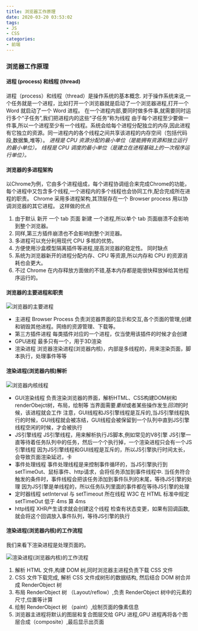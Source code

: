 ```yaml
---
title: 浏览器工作原理
date: 2020-03-20 03:53:02
tags:
- JS
- CSS
categories:
- 前端
---
```


### 浏览器工作原理

#### 进程 (process) 和线程 (thread)

进程（process）和线程（thread）是操作系统的基本概念. 对于操作系统来说,一个任务就是一个进程，比如打开一个浏览器就是启动了一个浏览器进程,打开一个 Word 就启动了一个 Word 进程。
在一个进程内部,要同时做多件事,就需要同时运行多个“子任务”,我们把进程内的这些“子任务”称为线程
由于每个进程至少要做一件事,所以一个进程至少有一个线程。系统会给每个进程分配独立的内存,因此进程有它独立的资源。同一进程内的各个线程之间共享该进程的内存空间（包括代码段,数据集,堆等）。
*进程是 CPU 资源分配的最小单位（是能拥有资源和独立运行的最小单位）。*
*线程是 CPU 调度的最小单位（是建立在进程基础上的一次程序运行单位）。*

<!-- more -->
#### 浏览器的多进程架构

以Chrome为例，它由多个进程组成，每个进程协调组合来完成Chrome的功能，每个进程中又包含多个线程,一个进程内的多个线程也会协同工作,配合完成所在进程的职责。
Chrome 采用多进程架构,其顶层存在一个 Browser process 用以协调浏览器的其它进程。
这样做的优点
1. 由于默认 新开 一个 tab 页面 新建 一个进程,所以单个 tab 页面崩溃不会影响到整个浏览器。
2. 同样,第三方插件崩溃也不会影响到整个浏览器。
3. 多进程可以充分利用现代 CPU 多核的优势。
4. 方便使用沙盒模型隔离插件等进程,提高浏览器的稳定性。
同时缺点
1. 系统为浏览器新开的进程分配内存、CPU 等资源,所以内存和 CPU 的资源消耗也会更大。
2. 不过 Chrome 在内存释放方面做的不错,基本内存都是能很快释放掉给其他程序运行的。

#### 浏览器的主要进程和职责

![浏览器的主要进程](/uploads/20200330/1.png)
- 主进程 Browser Process
  负责浏览器界面的显示和交互,各个页面的管理,创建和销毁其他进程。网络的资源管理、下载等。
- 第三方插件进程 
  每类插件对应的一个进程，仅当使用该插件的时候才会创建
- GPU进程
  最多只有一个，用于3D渲染
- 渲染进程
  浏览器渲染进程(浏览器内核)，内部是多线程的，用来渲染页面，脚本执行，处理事件等等

#### 渲染进程(浏览器内核)解析

![浏览器内核线程](/uploads/20200330/2.png)
- GUI渲染线程
  负责渲染浏览器的界面，解析HTML、CSS构建DOM树和renderObejct树，布局，绘制等
  当界面需要*重绘*或者某些操作发生*回流*的时候，该进程就会工作
  注意，GUI线程和JS引擎线程是互斥的,当JS引擎线程执行的时候，GUI线程就会被冻结，GUI线程会被保留到一个队列中直到JS引擎线程空闲的时候，才会被执行
- JS引擎线程
  JS引擎线程，用来解析执行JS脚本,例如常见的V8引擎
  JS引擎一直等待着任务队列中的任务，然后一个个执行掉，一个渲染进程只会有一个JS引擎线程
  因为JS引擎线程和GUI线程是互斥的，所以JS引擎执行时间太长，会导致页面渲染延迟，卡
- 事件处理线程
  事件处理线程是来控制事件循环的，当JS引擎执行到setTimeOut、鼠标事件、http请求，会将任务添加到事件线程中.
  当任务符合触发的条件时，事件线程会把该任务添加到事件队列的末尾，等待JS引擎的处理
  因为JS引擎是单线程的，所以任务队列里面的事件都在等待JS引擎的处理
- 定时器线程
  setInterval 与 setTimeout 所在线程
  W3C 在 HTML 标准中规定 setTimeOut 低于 4ms 算 4ms
- http线程
  XHR产生请求就会创建这个线程
  检查有状态变更，如果有回调函数,就会将这个回调放入事件队列，等待JS引擎的执行

#### 渲染进程(浏览器内核)的工作流程
我们来看下渲染进程是处理页面的。

![渲染进程(浏览器内核)的工作流程](/uploads/20200330/3.png)
1. 解析 HTML 文件,构建 DOM 树,同时浏览器主进程负责下载 CSS 文件
2. CSS 文件下载完成, 解析 CSS 文件成树形的数据结构, 然后结合 DOM 树合并成 RenderObject 树
3. 布局 RenderObject 树 （Layout/reflow）,负责 RenderObject 树中的元素的尺寸,位置等计算
4. 绘制 RenderObject 树 （paint）,绘制页面的像素信息
5. 浏览器主进程将默认的图层和复合图层交给 GPU 进程,GPU 进程再将各个图层合成（composite）,最后显示出页面
